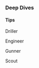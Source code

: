 <h3 id="deepdive">Deep Dives</h3>

<Accordion>

#### Tips

<ClassHighlight name="driller">Driller</ClassHighlight>

<ClassHighlight name="engineer">Engineer</ClassHighlight>

<ClassHighlight name="gunner">Gunner</ClassHighlight>

<ClassHighlight name="scout">Scout</ClassHighlight>

</Accordion>
